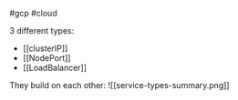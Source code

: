 #gcp #cloud

3 different types:
- [[clusterIP]]
- [[NodePort]]
- [[LoadBalancer]]

They build on each other:
![[service-types-summary.png]]